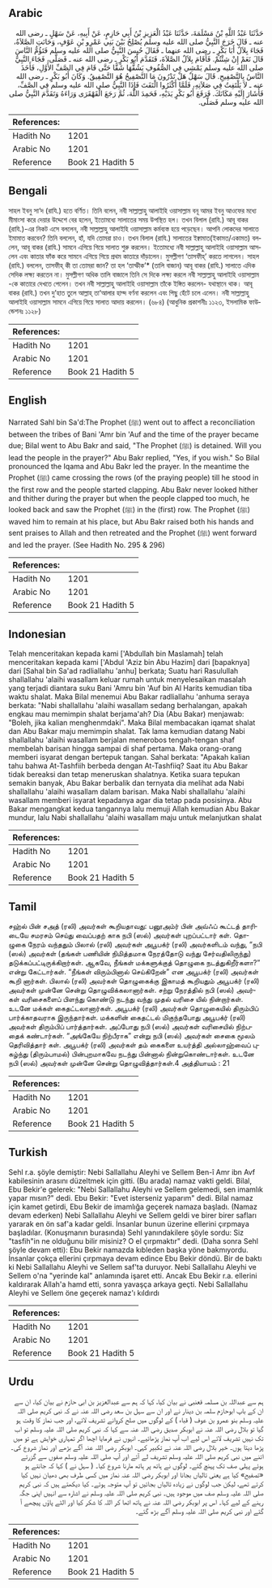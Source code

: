 ## Arabic


<div dir="rtl" lang="ar" style={{fontSize:'larger',backgroundColor:'#f8f9fa',padding:20}}>
حَدَّثَنَا عَبْدُ اللَّهِ بْنُ مَسْلَمَةَ، حَدَّثَنَا عَبْدُ الْعَزِيزِ بْنُ أَبِي حَازِمٍ، عَنْ أَبِيهِ، عَنْ سَهْلٍ ـ رضى الله عنه ـ قَالَ خَرَجَ النَّبِيُّ صلى الله عليه وسلم يُصْلِحُ بَيْنَ بَنِي عَمْرِو بْنِ عَوْفٍ، وَحَانَتِ الصَّلاَةُ، فَجَاءَ بِلاَلٌ أَبَا بَكْرٍ ـ رضى الله عنهما ـ فَقَالَ حُبِسَ النَّبِيُّ صلى الله عليه وسلم فَتَؤُمُّ النَّاسَ قَالَ نَعَمْ إِنْ شِئْتُمْ‏.‏ فَأَقَامَ بِلاَلٌ الصَّلاَةَ، فَتَقَدَّمَ أَبُو بَكْرٍ ـ رضى الله عنه ـ فَصَلَّى، فَجَاءَ النَّبِيُّ صلى الله عليه وسلم يَمْشِي فِي الصُّفُوفِ يَشُقُّهَا شَقًّا حَتَّى قَامَ فِي الصَّفِّ الأَوَّلِ، فَأَخَذَ النَّاسُ بِالتَّصْفِيحِ‏.‏ قَالَ سَهْلٌ هَلْ تَدْرُونَ مَا التَّصْفِيحُ هُوَ التَّصْفِيقُ‏.‏ وَكَانَ أَبُو بَكْرٍ ـ رضى الله عنه ـ لاَ يَلْتَفِتُ فِي صَلاَتِهِ، فَلَمَّا أَكْثَرُوا الْتَفَتَ فَإِذَا النَّبِيُّ صلى الله عليه وسلم فِي الصَّفِّ، فَأَشَارَ إِلَيْهِ مَكَانَكَ‏.‏ فَرَفَعَ أَبُو بَكْرٍ يَدَيْهِ، فَحَمِدَ اللَّهَ، ثُمَّ رَجَعَ الْقَهْقَرَى وَرَاءَهُ وَتَقَدَّمَ النَّبِيُّ صلى الله عليه وسلم فَصَلَّى‏.‏
</div>
<div style={{backgroundColor:'#f8f9fa',padding:20, marginBottom: 10}}><table> <thead> <tr> <th>References:</th> <th></th> </tr> </thead> <tbody><tr><td>Hadith No</td><td>1201</td></tr><tr><td>Arabic No</td><td>1201</td></tr><tr><td>Reference</td><td>Book 21 Hadith 5</td></tr></tbody></table></div>

## Bengali


<div dir="ltr" lang="bn" style={{fontSize:'larger',backgroundColor:'#f8f9fa',padding:20}}>
সাহল ইবনু সা‘দ (রাযি.) হতে বর্ণিত। তিনি বলেন, নবী সাল্লাল্লাহু আলাইহি ওয়াসাল্লাম বনূ আমর ইবনু আওফের মধ্যে মীমাংসা করে দেয়ার উদ্দেশে বের হলেন, ইতোমধ্যে সালাতের সময় উপস্থিত হল। তখন বিলাল (রাযি.) আবূ বাকর (রাযি.)-এর নিকট এসে বললেন, নবী সাল্লাল্লাহু আলাইহি ওয়াসাল্লাম কর্মব্যস্ত হয়ে পড়েছেন। আপনি লোকদের সালাতে ইমামাত করবেন? তিনি বললেন, হাঁ, যদি তোমরা চাও। তখন বিলাল (রাযি.) সালাতের ইক্বামাত(ইকামত/একামত) বললেন, আবূ বাকর (রাযি.) সামনে এগিয়ে গিয়ে সালাত শুরু করলেন। ইতোমধ্যে নবী সাল্লাল্লাহু আলাইহি ওয়াসাল্লাম আসলেন এবং কাতার ফাঁক করে সামনে এগিয়ে গিয়ে প্রথম কাতারে দাঁড়ালেন। মুসল্লীগণ ‘তাসফীহ্’ করতে লাগলেন। সাহল (রাযি.) বললেন, তাসফীহ্ কী তা তোমরা জান? তা হল ‘তাস্ফীক’* (তালি বাজান) আবূ বাকর (রাযি.) সালাতে এদিক সেদিক লক্ষ্য করতেন না। মুসল্লীগণ অধিক তালি বাজালে তিনি সে দিকে লক্ষ্য করলে নবী সাল্লাল্লাহু আলাইহি ওয়াসাল্লাম -কে কাতারে দেখতে পেলেন। তখন নবী সাল্লাল্লাহু আলাইহি ওয়াসাল্লাম তাঁকে ইঙ্গিত করলেন- যথাস্থানে থাক। আবূ বাকর (রাযি.) তখন দু’হাত তুলে আল্লাহ্ তা‘আলার হাম্দ বর্ণনা করলেন এবং পিছু হেঁটে চলে এলেন। নবী সাল্লাল্লাহু আলাইহি ওয়াসাল্লাম সামনে এগিয়ে গিয়ে সালাত আদায় করলেন। (৬৮৪) (আধুনিক প্রকাশনীঃ ১১২৩, ইসলামিক ফাউন্ডেশনঃ ১১২৮)
</div>
<div style={{backgroundColor:'#f8f9fa',padding:20, marginBottom: 10}}><table> <thead> <tr> <th>References:</th> <th></th> </tr> </thead> <tbody><tr><td>Hadith No</td><td>1201</td></tr><tr><td>Arabic No</td><td>1201</td></tr><tr><td>Reference</td><td>Book 21 Hadith 5</td></tr></tbody></table></div>

## English


<div dir="ltr" lang="en" style={{fontSize:'larger',backgroundColor:'#f8f9fa',padding:20}}>
Narrated Sahl bin Sa'd:The Prophet (ﷺ) went out to affect a reconciliation between the tribes of Bani 'Amr bin 'Auf and the time of the prayer became due; Bilal went to Abu Bakr and said, "The Prophet (ﷺ) is detained. Will you lead the people in the prayer?" Abu Bakr replied, "Yes, if you wish." So Bilal pronounced the Iqama and Abu Bakr led the prayer. In the meantime the Prophet (ﷺ) came crossing the rows (of the praying people) till he stood in the first row and the people started clapping. Abu Bakr never looked hither and thither during the prayer but when the people clapped too much, he looked back and saw the Prophet (ﷺ) in the (first) row. The Prophet (ﷺ) waved him to remain at his place, but Abu Bakr raised both his hands and sent praises to Allah and then retreated and the Prophet (ﷺ) went forward and led the prayer. (See Hadith No. 295 & 296)
</div>
<div style={{backgroundColor:'#f8f9fa',padding:20, marginBottom: 10}}><table> <thead> <tr> <th>References:</th> <th></th> </tr> </thead> <tbody><tr><td>Hadith No</td><td>1201</td></tr><tr><td>Arabic No</td><td>1201</td></tr><tr><td>Reference</td><td>Book 21 Hadith 5</td></tr></tbody></table></div>

## Indonesian


<div dir="ltr" lang="id" style={{fontSize:'larger',backgroundColor:'#f8f9fa',padding:20}}>
Telah menceritakan kepada kami ['Abdullah bin Maslamah] telah menceritakan kepada kami ['Abdul 'Aziz bin Abu Hazim] dari [bapaknya] dari [Sahal bin Sa'ad radliallahu 'anhu] berkata; Suatu hari Rasulullah shallallahu 'alaihi wasallam keluar rumah untuk menyelesaikan masalah yang terjadi diantara suku Bani 'Amru bin 'Auf bin Al Harits kemudian tiba waktu shalat. Maka Bilal menemui Abu Bakar radliallahu 'anhuma seraya berkata: "Nabi shallallahu 'alaihi wasallam sedang berhalangan, apakah engkau mau memimpin shalat berjama'ah? Dia (Abu Bakar) menjawab: "Boleh, jika kalian menghenmdaki". Maka Bilal membacakan iqamat shalat dan Abu Bakar maju memimpin shalat. Tak lama kemudian datang Nabi shallallahu 'alaihi wasallam berjalan menerobos tengah-tengan shaf membelah barisan hingga sampai di shaf pertama. Maka orang-orang memberi isyarat dengan bertepuk tangan. Sahal berkata: "Apakah kalian tahu bahwa At-Tashfiih berbeda dengan At-Tashfiiq? Saat itu Abu Bakar tidak bereaksi dan tetap meneruskan shalatnya. Ketika suara tepukan semakin banyak, Abu Bakar berbalik dan ternyata dia melihat ada Nabi shallallahu 'alaihi wasallam dalam barisan. Maka Nabi shallallahu 'alaihi wasallam memberi isyarat kepadanya agar dia tetap pada posisinya. Abu Bakar mengangkat kedua tangannya lalu memuji Allah kemudian Abu Bakar mundur, lalu Nabi shallallahu 'alaihi wasallam maju untuk melanjutkan shalat
</div>
<div style={{backgroundColor:'#f8f9fa',padding:20, marginBottom: 10}}><table> <thead> <tr> <th>References:</th> <th></th> </tr> </thead> <tbody><tr><td>Hadith No</td><td>1201</td></tr><tr><td>Arabic No</td><td>1201</td></tr><tr><td>Reference</td><td>Book 21 Hadith 5</td></tr></tbody></table></div>

## Tamil


<div dir="ltr" lang="ta" style={{fontSize:'larger',backgroundColor:'#f8f9fa',padding:20}}>
சஹ்ல் பின் சஅத் (ரலி) அவர்கள் கூறியதாவது: பனூஅம்ர் பின் அவ்ஃப் கூட்டத் தாரிடையே சமரசம் செய்து வைப்பதற் காக நபி (ஸல்) அவர்கள் புறப்பட்டார் கள். தொழுகை நேரம் வந்ததும் பிலால் (ரலி) அவர்கள் அபூபக்ர் (ரலி) அவர்களிடம் வந்து, “நபி (ஸல்) அவர்கள் (தங்கள் பணியின் நிமித்தமாக நேரத்தோடு வந்து சேர்வதிலிருந்து) தடுக்கப்பட்டிருக்கிறார்கள். ஆகவே, நீங்கள் மக்களுக்குத் தொழுகை நடத்துகிறீர்களா?” என்று கேட்டார்கள். “நீங்கள் விரும்பினால் செய்கிறேன்” என அபூபக்ர் (ரலி) அவர்கள் கூறி னார்கள். பிலால் (ரலி) அவர்கள் தொழுகைக்கு இகாமத் கூறியதும் அபூபக்ர் (ரலி) அவர்கள் முன்னே சென்று தொழுவிக்கலானார்கள். சற்று நேரத்தில் நபி (ஸல்) அவர்கள் வரிசைகளைப் பிளந்து கொண்டு நடந்து வந்து முதல் வரிசை யில் நின்றார்கள். உடனே மக்கள் கைதட்டலானார்கள். அபூபக்ர் (ரலி) அவர்கள் தொழுகையில் திரும்பிப் பார்க்காதவராக இருந்தார்கள். மக்களின் கைதட்டல் மிகுந்தபோது அபூபக்ர் (ரலி) அவர்கள் திரும்பிப் பார்த்தார்கள். அப்போது நபி (ஸல்) அவர்கள் வரிசையில் நிற்பதைக் கண்டார்கள். “அங்கேயே நிற்பீராக” என்று நபி (ஸல்) அவர்கள் சைகை மூலம் தெரிவித்தார் கள். அபூபக்ர் (ரலி) அவர்கள் தம் கைகளை உயர்த்தி அல்லாஹ்வைப் புகழ்ந்து (திரும்பாமல்) பின்புறமாகவே நடந்து பின்னால் நின்றுகொண்டார்கள். உடனே நபி (ஸல்) அவர்கள் முன்னே சென்று தொழுவித்தார்கள்.4 அத்தியாயம் : 21
</div>
<div style={{backgroundColor:'#f8f9fa',padding:20, marginBottom: 10}}><table> <thead> <tr> <th>References:</th> <th></th> </tr> </thead> <tbody><tr><td>Hadith No</td><td>1201</td></tr><tr><td>Arabic No</td><td>1201</td></tr><tr><td>Reference</td><td>Book 21 Hadith 5</td></tr></tbody></table></div>

## Turkish


<div dir="ltr" lang="tr" style={{fontSize:'larger',backgroundColor:'#f8f9fa',padding:20}}>
Sehl r.a. şöyle demiştir: Nebi Sallallahu Aleyhi ve Sellem Ben-î Amr ibn Avf kabilesinin arasını düzeltmek için gitti. (Bu arada) namaz vakti geldi. Bilal, Ebu Bekir'e gelerek: "Nebi Sallallahu Aleyhi ve Sellem gelemedi, sen imamlık yapar mısın?" dedi. Ebu Bekir: "Evet isterseniz yaparım" dedi. Bilal namaz için kamet getirdi, Ebu Bekir de imamlığa geçerek namaza başladı. (Namaz devam ederken) Nebi Sallallahu Aleyhi ve Sellem geldi ve birer birer safları yararak en ön saf'a kadar geldi. İnsanlar bunun üzerine ellerini çırpmaya başladılar. (Konuşmanın burasında) Sehl yanındakilere şöyle sordu: Siz "tasfih"in ne olduğunu bilir misiniz? O el çırpmaktır" dedi. (Daha sonra Sehl şöyle devam etti): Ebu Bekir namazda kıbleden başka yöne bakmıyordu. İnsanlar çokça ellerini çırpmaya devam edince Ebu Bekir döndü. Bir de baktı ki Nebi Sallallahu Aleyhi ve Sellem saf'ta duruyor. Nebi Sallallahu Aleyhi ve Sellem o'na "yerinde kal" anlamında işaret etti. Ancak Ebu Bekir r.a. ellerini kaldırarak Allah'a hamd etti, sonra yavaşça arkaya geçti. Nebi Sallallahu Aleyhi ve Sellem öne geçerek namaz'ı kıldırdı
</div>
<div style={{backgroundColor:'#f8f9fa',padding:20, marginBottom: 10}}><table> <thead> <tr> <th>References:</th> <th></th> </tr> </thead> <tbody><tr><td>Hadith No</td><td>1201</td></tr><tr><td>Arabic No</td><td>1201</td></tr><tr><td>Reference</td><td>Book 21 Hadith 5</td></tr></tbody></table></div>

## Urdu


<div dir="rtl" lang="ur" style={{fontSize:'larger',backgroundColor:'#f8f9fa',padding:20}}>
ہم سے عبداللہ بن مسلمہ قعنبی نے بیان کیا، کہا کہ ہم سے عبدالعزیز بن ابی حازم نے بیان کیا، ان سے ان کے باپ ابوحازم سلمہ بن دینار نے اور ان سے سہل بن سعد رضی اللہ عنہ نے کہ نبی کریم صلی اللہ علیہ وسلم بنو عمرو بن عوف ( قباء ) کے لوگوں میں صلح کروانے تشریف لائے، اور جب نماز کا وقت ہو گیا تو بلال رضی اللہ عنہ نے ابوبکر صدیق رضی اللہ عنہ سے کہا کہ نبی کریم صلی اللہ علیہ وسلم تو اب تک نہیں تشریف لائے اس لیے اب آپ نماز پڑھائیے۔ انہوں نے فرمایا اچھا اگر تمہاری خواہش ہے تو میں پڑھا دیتا ہوں۔ خیر بلال رضی اللہ عنہ نے تکبیر کہی۔ ابوبکر رضی اللہ عنہ آگے بڑھے اور نماز شروع کی۔ اتنے میں نبی کریم صلی اللہ علیہ وسلم تشریف لے آئے اور آپ صلی اللہ علیہ وسلم صفوں سے گزرتے ہوئے پہلی صف تک پہنچ گئے۔ لوگوں نے ہاتھ پر ہاتھ مارنا شروع کیا۔ ( سہل نے ) کہا کہ جانتے ہو «تصفيح‏» کیا ہے یعنی تالیاں بجانا اور ابوبکر رضی اللہ عنہ نماز میں کسی طرف بھی دھیان نہیں کیا کرتے تھے، لیکن جب لوگوں نے زیادہ تالیاں بجائیں تو آپ متوجہ ہوئے۔ کیا دیکھتے ہیں کہ نبی کریم صلی اللہ علیہ وسلم صف میں موجود ہیں۔ نبی کریم صلی اللہ علیہ وسلم نے اشارہ سے انہیں اپنی جگہ رہنے کے لیے کہا۔ اس پر ابوبکر رضی اللہ عنہ نے ہاتھ اٹھا کر اللہ کا شکر کیا اور الٹے پاؤں پیچھے آ گئے اور نبی کریم صلی اللہ علیہ وسلم آگے بڑھ گئے۔
</div>
<div style={{backgroundColor:'#f8f9fa',padding:20, marginBottom: 10}}><table> <thead> <tr> <th>References:</th> <th></th> </tr> </thead> <tbody><tr><td>Hadith No</td><td>1201</td></tr><tr><td>Arabic No</td><td>1201</td></tr><tr><td>Reference</td><td>Book 21 Hadith 5</td></tr></tbody></table></div>